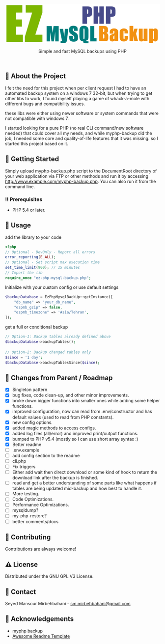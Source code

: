 <div align="center">
<img src="image/ezpmb_128x512.png" alt="logo" width="512" height="128" />
  <!--<h1>EZ PHP MySQL backup</h1>-->
  <p>Simple and fast MySQL backups using PHP</p>
</div>

<br />

<!-- About the Project -->

## :star2: About the Project

I felt the need for this project when per client request I had to have an automated backup system on a windows 7 32-bit,
but when trying to get other libs to work, I found myself playing a game of whack-a-mole with different bugs and
compatibility issues.

these libs were either using newer software or system commands that were not compatible with windows 7.

I started looking for a pure PHP (no real CLI command/new software needed) that could cover all my needs, and while
myphp-backup did the job, I needed some core and quality-of-life features that it was missing. so I started this project
based on it.

<!-- Getting Started -->

## :toolbox: Getting Started

Simply upload myphp-backup.php script to the DocumentRoot directory of your web application via FTP or other methods and
run it by accessing http://www.example.com/myphp-backup.php. You can also run it from the command line.
<!-- Prerequisites -->

### :bangbang: Prerequisites

* PHP 5.4 or later.

<!-- Usage -->

## :eyes: Usage

add the library to your code

```php
<?php
// Optional - DevOnly - Report all errors
error_reporting(E_ALL);
// Optional - Set script max execution time
set_time_limit(900); // 15 minutes
// Import the lib
require_once "ez-php-mysql-backup.php";
```

Initialize with your custom config or use default settings

```php
$backupDatabase = EzPhpMysqlBackUp::getInstance([
    "db_name" => "your_db_name",
    "ezpmb_gzip" => false,
    "ezpmb_timezone" => 'Asia/Tehran',
]);
```

get a full or conditional backup

```php
// Option-1: Backup tables already defined above
$backupDatabase->backupTables();

// Option-2: Backup changed tables only
$since = '1 day';
$backupDatabase->backupTablesSince($since);
```

<!-- Roadmap -->

## :compass: Changes from Parent / Roadmap

* [x] Singleton pattern.
* [x] bug fixes, code clean-up, and other minor improvements.
* [x] broke down bigger functions into smaller ones while adding some helper functions.
* [x] improved configuration, now can read from .env/constructor and has default values (used to read from PHP
  constants).
* [x] new config options.
* [x] added magic methods to access configs.
* [x] added log files (all/error) and improved print/output functions.
* [x] bumped to PHP v5.4 (mostly so I can use short array syntax :)
* [x] Better readme
* [ ] .env.example
* [ ] add config section to the readme
* [ ] cli.php
* [ ] Fix triggers
* [ ] Either add wait then direct download or some kind of hook to return the download link after the backup is
  finished.
* [ ] read and get a better understanding of some parts like what happens if tables are being updated mid-backup and how
  best to handle it.
* [ ] More testing.
* [ ] Code Optimizations.
* [ ] Performance Optimizations.
* [ ] mysqldump?
* [ ] my-php-restore?
* [ ] better comments/docs

<!-- Contributing -->

## :wave: Contributing

Contributions are always welcome!

<!-- License -->

## :warning: License

Distributed under the GNU GPL V3 License.


<!-- Contact -->

## :handshake: Contact

Seyed Mansour Mirbehbahani - sm.mirbehbahani@gmail.com

<!-- Acknowledgments -->

## :gem: Acknowledgements

- [myphp backup](https://github.com/daniloaz/myphp-backup)
- [Awesome Readme Template](https://github.com/Louis3797/awesome-readme-template)